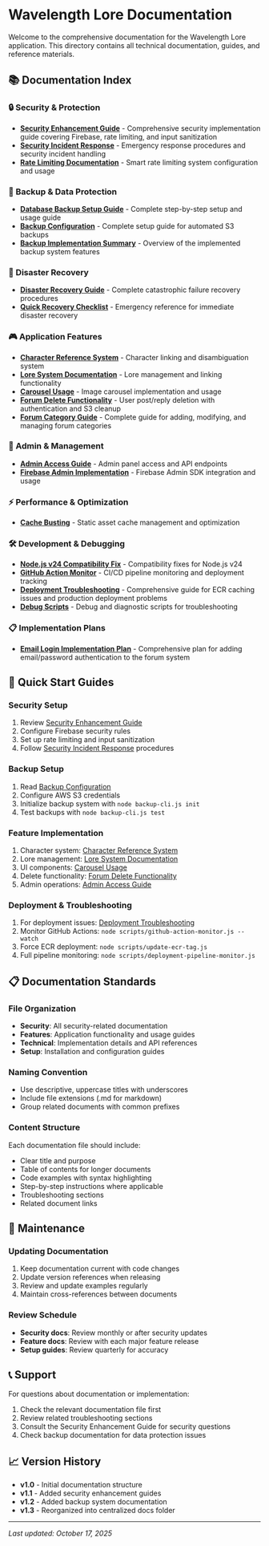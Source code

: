 # Wavelength Lore Documentation

Welcome to the comprehensive documentation for the Wavelength Lore application. This directory contains all technical documentation, guides, and reference materials.

## 📚 Documentation Index

### 🔒 Security & Protection
- **[Security Enhancement Guide](SECURITY_ENHANCEMENT_GUIDE.md)** - Comprehensive security implementation guide covering Firebase, rate limiting, and input sanitization
- **[Security Incident Response](SECURITY_INCIDENT_RESPONSE.md)** - Emergency response procedures and security incident handling
- **[Rate Limiting Documentation](RATE_LIMITING_DOCUMENTATION.md)** - Smart rate limiting system configuration and usage

### 💾 Backup & Data Protection
- **[Database Backup Setup Guide](DATABASE_BACKUP_SETUP_GUIDE.md)** - Complete step-by-step setup and usage guide
- **[Backup Configuration](BACKUP_CONFIGURATION.md)** - Complete setup guide for automated S3 backups
- **[Backup Implementation Summary](BACKUP_IMPLEMENTATION_SUMMARY.md)** - Overview of the implemented backup system features

### 🚨 Disaster Recovery
- **[Disaster Recovery Guide](DISASTER_RECOVERY.md)** - Complete catastrophic failure recovery procedures
- **[Quick Recovery Checklist](QUICK_RECOVERY_CHECKLIST.md)** - Emergency reference for immediate disaster recovery

### 🎮 Application Features
- **[Character Reference System](CHARACTER_REFERENCE_SYSTEM.md)** - Character linking and disambiguation system
- **[Lore System Documentation](LORE_SYSTEM_DOCUMENTATION.md)** - Lore management and linking functionality
- **[Carousel Usage](CAROUSEL_USAGE.md)** - Image carousel implementation and usage
- **[Forum Delete Functionality](FORUM_DELETE_FUNCTIONALITY.md)** - User post/reply deletion with authentication and S3 cleanup
- **[Forum Category Guide](FORUM_CATEGORY_GUIDE.md)** - Complete guide for adding, modifying, and managing forum categories

### 🔧 Admin & Management
- **[Admin Access Guide](ADMIN_ACCESS_GUIDE.md)** - Admin panel access and API endpoints
- **[Firebase Admin Implementation](FIREBASE_ADMIN_IMPLEMENTATION.md)** - Firebase Admin SDK integration and usage

### ⚡ Performance & Optimization
- **[Cache Busting](CACHE_BUSTING.md)** - Static asset cache management and optimization

### 🛠️ Development & Debugging
- **[Node.js v24 Compatibility Fix](NODE_V24_COMPATIBILITY_FIX.md)** - Compatibility fixes for Node.js v24
- **[GitHub Action Monitor](GITHUB_ACTION_MONITOR.md)** - CI/CD pipeline monitoring and deployment tracking
- **[Deployment Troubleshooting](DEPLOYMENT_TROUBLESHOOTING.md)** - Comprehensive guide for ECR caching issues and production deployment problems
- **[Debug Scripts](../debug/README.md)** - Debug and diagnostic scripts for troubleshooting

### 📋 Implementation Plans
- **[Email Login Implementation Plan](EMAIL_LOGIN_IMPLEMENTATION_PLAN.md)** - Comprehensive plan for adding email/password authentication to the forum system

## 🚀 Quick Start Guides

### Security Setup
1. Review [Security Enhancement Guide](SECURITY_ENHANCEMENT_GUIDE.md)
2. Configure Firebase security rules
3. Set up rate limiting and input sanitization
4. Follow [Security Incident Response](SECURITY_INCIDENT_RESPONSE.md) procedures

### Backup Setup
1. Read [Backup Configuration](BACKUP_CONFIGURATION.md)
2. Configure AWS S3 credentials
3. Initialize backup system with `node backup-cli.js init`
4. Test backups with `node backup-cli.js test`

### Feature Implementation
1. Character system: [Character Reference System](CHARACTER_REFERENCE_SYSTEM.md)
2. Lore management: [Lore System Documentation](LORE_SYSTEM_DOCUMENTATION.md)
3. UI components: [Carousel Usage](CAROUSEL_USAGE.md)
4. Delete functionality: [Forum Delete Functionality](FORUM_DELETE_FUNCTIONALITY.md)
5. Admin operations: [Admin Access Guide](ADMIN_ACCESS_GUIDE.md)

### Deployment & Troubleshooting
1. For deployment issues: [Deployment Troubleshooting](DEPLOYMENT_TROUBLESHOOTING.md)
2. Monitor GitHub Actions: `node scripts/github-action-monitor.js --watch`
3. Force ECR deployment: `node scripts/update-ecr-tag.js`
4. Full pipeline monitoring: `node scripts/deployment-pipeline-monitor.js`

## 📋 Documentation Standards

### File Organization
- **Security**: All security-related documentation
- **Features**: Application functionality and usage guides
- **Technical**: Implementation details and API references
- **Setup**: Installation and configuration guides

### Naming Convention
- Use descriptive, uppercase titles with underscores
- Include file extensions (.md for markdown)
- Group related documents with common prefixes

### Content Structure
Each documentation file should include:
- Clear title and purpose
- Table of contents for longer documents
- Code examples with syntax highlighting
- Step-by-step instructions where applicable
- Troubleshooting sections
- Related document links

## 🔧 Maintenance

### Updating Documentation
1. Keep documentation current with code changes
2. Update version references when releasing
3. Review and update examples regularly
4. Maintain cross-references between documents

### Review Schedule
- **Security docs**: Review monthly or after security updates
- **Feature docs**: Review with each major feature release
- **Setup guides**: Review quarterly for accuracy

## 📞 Support

For questions about documentation or implementation:
1. Check the relevant documentation file first
2. Review related troubleshooting sections
3. Consult the Security Enhancement Guide for security questions
4. Check backup documentation for data protection issues

## 📈 Version History

- **v1.0** - Initial documentation structure
- **v1.1** - Added security enhancement guides
- **v1.2** - Added backup system documentation
- **v1.3** - Reorganized into centralized docs folder

---

*Last updated: October 17, 2025*